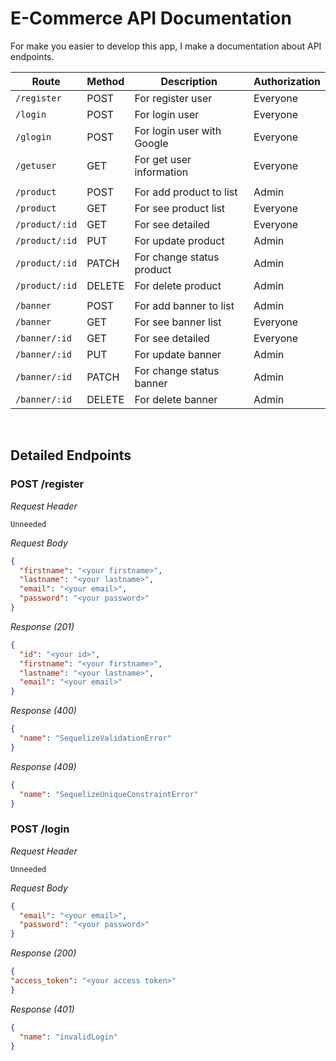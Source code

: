 # E-Commerce API Documentation
For make you easier to develop this app, I make a documentation about API endpoints.


| Route            | Method      | Description                   | Authorization |
| ---------------- | ----------- | ----------------------------- | ------------- |
| `/register`      | POST        | For register user             | Everyone      |
| `/login`         | POST        | For login user                | Everyone      |
| `/glogin`        | POST        | For login user with Google    | Everyone      |
| `/getuser`       | GET         | For get user information      | Everyone      |
|                                                                                |
| `/product`       | POST        | For add product to list       | Admin         | 
| `/product`       | GET         | For see product list          | Everyone      |
| `/product/:id`   | GET         | For see detailed              | Everyone      |
| `/product/:id`   | PUT         | For update product            | Admin         |
| `/product/:id`   | PATCH       | For change status product     | Admin         |
| `/product/:id`   | DELETE      | For delete product            | Admin         |
|                                                                                |
| `/banner`        | POST        | For add banner to list        | Admin         | 
| `/banner`        | GET         | For see banner list           | Everyone      |
| `/banner/:id`    | GET         | For see detailed              | Everyone      |
| `/banner/:id`    | PUT         | For update banner             | Admin         |
| `/banner/:id`    | PATCH       | For change status banner      | Admin         |
| `/banner/:id`    | DELETE      | For delete banner             | Admin         |
<br>

## Detailed Endpoints
### POST /register
_Request Header_
```
Unneeded
```

_Request Body_
```json
{
  "firstname": "<your firstname>",
  "lastname": "<your lastname>",
  "email": "<your email>",
  "password": "<your password>"
}
```

_Response (201)_
```json
{
  "id": "<your id>",
  "firstname": "<your firstname>",
  "lastname": "<your lastname>",
  "email": "<your email>"
}
```

_Response (400)_
```json
{
  "name": "SequelizeValidationError"
}
```

_Response (409)_
```json
{
  "name": "SequelizeUniqueConstraintError"
}
```

### POST /login
_Request Header_
```
Unneeded
```

_Request Body_
```json
{
  "email": "<your email>",
  "password": "<your password>"
}
```

_Response (200)_
```json
{
"access_token": "<your access token>"
}
```

_Response (401)_
```json
{
  "name": "invalidLogin"
}
```